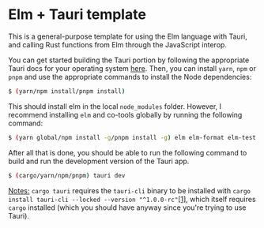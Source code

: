 # Elm + Tauri template

This is a general-purpose template for using the Elm language with Tauri, and calling Rust
functions from Elm through the JavaScript interop.

You can get started building the Tauri portion by following the appropriate Tauri docs for
your operating system
[here](https://tauri.studio/v1/guides/getting-started/prerequisites). Then, you can
install `yarn`, `npm` or `pnpm` and use the appropriate commands to install the
Node dependencies:

```bash
$ (yarn/npm install/pnpm install)
```

This should install elm in the local `node_modules` folder. However, I recommend
installing `elm` and co-tools globally by running the following command:

```bash
$ (yarn global/npm install -g/pnpm install -g) elm elm-format elm-test elm-review
```

After all that is done, you should be able to run the following command to build and run
the development version of the Tauri app.

```bash
$ (cargo/yarn/npm/pnpm) tauri dev
```

<u>Notes:</u> `cargo tauri` requires the `tauri-cli` binary to be installed with `cargo
install tauri-cli --locked --version "^1.0.0-rc"`[[1]](#1), which itself requires `cargo`
installed (which you should have anyway since you're trying to use Tauri).

<br >
<div id="#1></div>

1: The version may be omitted when the "1.x.y" full version of Tauri is released.
